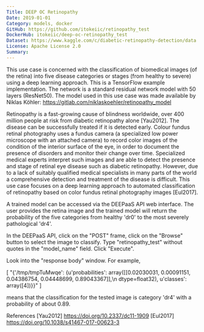```yaml
---
Title: DEEP OC Retinopathy
Date: 2019-01-01
Category: models, docker
GitHub: https://github.com/itokeiic/retinopathy_test
DockerHub: itokeiic/deep-oc-retinopathy_test
Dataset: https://www.kaggle.com/c/diabetic-retinopathy-detection/data
License: Apache License 2.0
Summary:
---
```


This use case is concerned with the classification of biomedical images (of the retina) into five disease categories or stages (from healthy to severe) using a deep learning approach.  This is a TensorFlow example implementation. The network is a standard residual network model with 50 layers (ResNet50). The model used in this use case was made available by Niklas Köhler: https://gitlab.com/niklaskoehler/retinopathy_model

Retinopathy is a fast-growing cause of blindness worldwide, over 400 million people at risk from diabetic retinopathy alone [Yau2012]. The disease can be successfully treated if it is detected early. Colour fundus retinal photography uses a fundus camera (a specialized low power microscope with an attached camera) to record color images of the condition of the interior surface of the eye, in order to document the presence of disorders and monitor their change over time. Specialized medical experts interpret such images and are able to detect the presence and stage of retinal eye disease such as diabetic retinopathy. However, due to a lack of suitably qualified medical specialists in many parts of the world a comprehensive detection and treatment of the disease is difficult. This use case focuses on a deep learning approach to automated classification of retinopathy based on color fundus retinal photography images [Eul2017].

A trained model can be accessed via the DEEPaaS API web interface.  The user provides the retina image and the trained model will return the probability of the five categories from healthy 'dr0' to the most severely pathological 'dr4'.

In the DEEPaaS API,
click on the "POST" frame,
click on the "Browse" button to select the image to classify.
Type "retinopathy_test" without quotes in the "model_name" field.
Click "Execute".

Look into the "response body" window.  For example,

[
  "{'/tmp/tmpTuMwqe': {u'probabilities': array([[0.02030031, 0.00091151, 0.04386754, 0.04448699, 0.89043367]],\n      dtype=float32), u'classes': array([4])}}"
]

means that the classification for the tested image is category 'dr4' with a probability of about 0.89.

References
[Yau2012] https://doi.org/10.2337/dc11-1909
[Eul2017] https://doi.org/10.1038/s41467-017-00623-3
